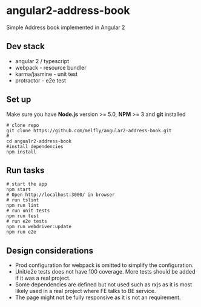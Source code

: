 # angular2-address-book
Simple Address book implemented in Angular 2

## Dev stack
* angular 2 / typescript
* webpack - resource bundler
* karma/jasmine - unit test
* protractor - e2e test


## Set up
Make sure you have **Node.js** version >= 5.0, **NPM** >= 3 and **git** installed
```
# clone repo
git clone https://github.com/melfly/angular2-address-book.git
#
cd angualr2-address-book
#install dependencies
npm install
```

## Run tasks
```
# start the app
npm start
# Open http://localhost:3000/ in browser
# run tslint
npm run lint
# run unit tests
npm run test
# run e2e tests
npm run webdriver:update
npm run e2e
```

## Design considerations
- Prod configuration for webpack is omitted to simplify the configuration.
- Unit/e2e tests does not have 100 coverage. More tests should be added if it was a real project.
- Some dependencies are defined but not used such as rxjs as it is most likely used in a real project where FE talks to BE service.
- The page might not be fully responsive as it is not an requirement.
